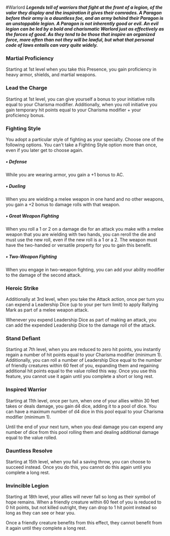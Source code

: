 #Warlord
***Legends tell of warriors that fight at the front of a legion, of the valor they display and the inspiration it gives their comrades. A Paragon before their army is a dauntless foe, and an army behind their Paragon is an unstoppable legion. A Paragon is not inherently good or evil. An evil legion can be led by a bold and charismatic Warlord just as effectively as the forces of good. As they tend to be those that inspire an organized force, more often than not they will be lawful, but what that personal code of laws entails can vary quite widely.***

### Martial Proficiency
Starting at 1st level when you take this Presence, you gain proficiency in heavy armor, shields, and martial weapons.

### Lead the Charge
Starting at 1st level, you can give yourself a bonus to your initiative rolls equal to your Charisma modifier. Additionally, when you roll initiative you gain temporary hit points equal to your Charisma modifier + your proficiency bonus.

### Fighting Style
You adopt a particular style of fighting as your specialty. Choose one of the following options. You can't take a Fighting Style option more than once, even if you later get to choose again.

##### • Defense
While you are wearing armor, you gain a +1 bonus to AC.

##### • Dueling
When you are wielding a melee weapon in one hand and no other weapons, you gain a +2 bonus to damage rolls with that weapon.

##### • Great Weapon Fighting
When you roll a 1 or 2 on a damage die for an attack you make with a melee weapon that you are wielding with two hands, you can reroll the die and must use the new roll, even if the new roll is a 1 or a 2. The weapon must have the two-handed or versatile property for you to gain this benefit.

##### • Two-Weapon Fighting
When you engage in two-weapon fighting, you can add your ability modifier to the damage of the second attack.

### Heroic Strike
Additionally at 3rd level, when you take the Attack action, once per turn you can expend a Leadership Dice (up to your per turn limit) to apply Rallying Mark as part of a melee weapon attack.

Whenever you expend Leadership Dice as part of making an attack, you can add the expended Leadership Dice to the damage roll of the attack.

### Stand Defiant
Starting at 7th level, when you are reduced to zero hit points, you instantly regain a number of hit points equal to your Charisma modifier (minimum 1). Additionally, you can roll a number of Leadership Dice equal to the number of friendly creatures within 60 feet of you, expanding them and regaining additional hit points equal to the value rolled this way. Once you use this feature, you cannot use it again until you complete a short or long rest.

### Inspired Warrior
Starting at 11th level, once per turn, when one of your allies within 30 feet takes or deals damage, you gain d4 dice, adding it to a pool of dice. You can have a maximum number of d4 dice in this pool equal to your Charisma modifier (minimum 1).

Until the end of your next turn, when you deal damage you can expend any number of dice from this pool rolling them and dealing additional damage equal to the value rolled.

### Dauntless Resolve
Starting at 15th level, when you fail a saving throw, you can choose to succeed instead. Once you do this, you cannot do this again until you complete a long rest.

### Invincible Legion
Starting at 18th level, your allies will never fall so long as their symbol of hope remains. When a friendly creature within 60 feet of you is reduced to 0 hit points, but not killed outright, they can drop to 1 hit point instead so long as they can see or hear you.

Once a friendly creature benefits from this effect, they cannot benefit from it again until they complete a long rest.